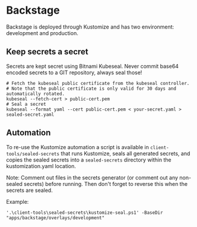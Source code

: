# Backstage

Backstage is deployed through Kustomize and has two environment: development and production.

## Keep secrets a secret

Secrets are kept secret using Bitnami Kubeseal. Never commit base64 encoded secrets to a GIT repository, always seal those!

```
# Fetch the kubeseal public certificate from the kubeseal controller.
# Note that the public certificate is only valid for 30 days and automatically rotated.
kubeseal --fetch-cert > public-cert.pem
# Seal a secret
kubeseal --format yaml --cert public-cert.pem < your-secret.yaml > sealed-secret.yaml
```

## Automation

To re-use the Kustomize automation a script is available in `client-tools/sealed-secrets` that runs Kustomize, seals all generated secrets, and copies the sealed secrets into a `sealed-secrets` directory within the kustomization.yaml location.

Note: Comment out files in the secrets generator (or comment out any non-sealed secrets) before running. Then don't forget to reverse this when the secrets are sealed.

Example:

```
'.\client-tools\sealed-secrets\kustomize-seal.ps1' -BaseDir "apps/backstage/overlays/development"
```
